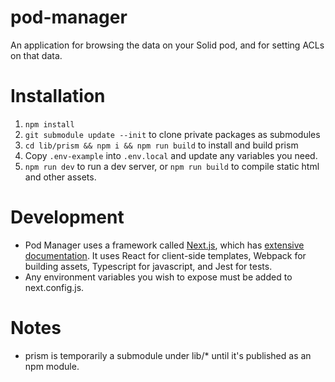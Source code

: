 # pod-manager

An application for browsing the data on your Solid pod, and for setting ACLs on
that data.

# Installation

1. `npm install`
1. `git submodule update --init` to clone private packages as submodules
1. `cd lib/prism && npm i && npm run build` to install and build prism
1. Copy `.env-example` into `.env.local` and update any variables you need.
1. `npm run dev` to run a dev server, or `npm run build` to compile static html
  and other assets.

# Development

* Pod Manager uses a framework called [Next.js](https://nextjs.org/), which has
  [extensive documentation](https://nextjs.org/docs/getting-started). It uses
  React for client-side templates, Webpack for building assets, Typescript for
  javascript, and Jest for tests.
* Any environment variables you wish to expose must be added to next.config.js.


# Notes

* prism is temporarily a submodule under lib/* until it's published as an npm module.
